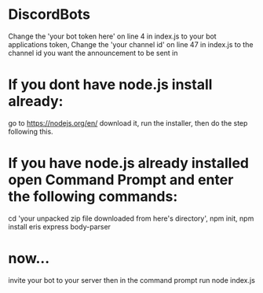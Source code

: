 # DiscordBots
Change the 'your bot token here' on line 4 in index.js to your bot applications token,
Change the 'your channel id' on line 47 in index.js to the channel id you want the announcement to be sent in
# If you dont have node.js install already:
go to https://nodejs.org/en/ download it, run the installer, then do the step following this.
# If you have node.js already installed open Command Prompt and enter the following commands:
cd 'your unpacked zip file downloaded from here's directory',
npm init,
npm install eris express body-parser
# now...
invite your bot to your server
then in the command prompt
run node index.js
